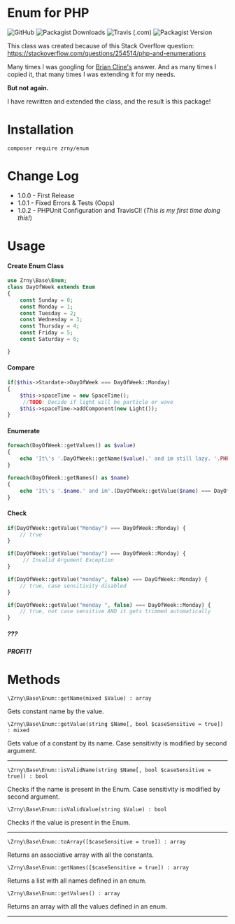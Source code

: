 # Enum for PHP

![GitHub](https://img.shields.io/github/license/zrny/enum)
![Packagist Downloads](https://img.shields.io/packagist/dm/zrny/enum)
![Travis (.com)](https://api.travis-ci.org/Zrny/Enum.svg?branch=master)
![Packagist Version](https://img.shields.io/packagist/v/zrny/enum)  
  
This class was created because of this Stack Overflow question:
https://stackoverflow.com/questions/254514/php-and-enumerations

Many times I was googling for [Brian Cline's](https://stackoverflow.com/a/254543/3133859) 
answer. And as many times I copied it, that many times I was extending it for my needs. 
 
**But not again.**

I have rewritten and extended the class, and the result is this package!

# Installation

`composer require zrny/enum`

# Change Log

- 1.0.0 - First Release
- 1.0.1 - Fixed Errors & Tests (Oops)
- 1.0.2 - PHPUnit Configuration and TravisCI! (*This is my first time doing this!*)

# Usage

#### Create Enum Class

```php
use Zrny\Base\Enum;
class DayOfWeek extends Enum
{
    const Sunday = 0;
    const Monday = 1;
    const Tuesday = 2;
    const Wednesday = 3;
    const Thursday = 4;
    const Friday = 5;
    const Saturday = 6;

}
```

#### Compare


```php
if($this->Stardate->DayOfWeek === DayOfWeek::Monday)
{
    $this->spaceTime = new SpaceTime();
     //TODO: Decide if light will be particle or wave
    $this->spaceTime->addComponent(new Light());
}
```

#### Enumerate 

```php
foreach(DayOfWeek::getValues() as $value)
{
    echo 'It\'s '.DayOfWeek::getName($value).' and im still lazy. '.PHP_EOL;
}
```


```php
foreach(DayOfWeek::getNames() as $name)
{
    echo 'It\'s '.$name.' and im'.(DayOfWeek::getValue($name) === DayOfWeek::Monday ? ' ':' still ').'lazy. '.PHP_EOL;
}
```

#### Check

```php
if(DayOfWeek::getValue("Monday") === DayOfWeek::Monday) {
    // true
}

if(DayOfWeek::getValue("monday") === DayOfWeek::Monday) {
     // Invalid Argument Exception
}

if(DayOfWeek::getValue("monday", false) === DayOfWeek::Monday) {
    // true, case sensitivity disabled
}

if(DayOfWeek::getValue("monday ", false) === DayOfWeek::Monday) {
    // true, not case sensitive AND it gets trimmed automatically
}
```

##### ??? 

##### PROFIT!

# Methods

`\Zrny\Base\Enum::getName(mixed $Value) : array`

Gets constant name by the value.

`\Zrny\Base\Enum::getValue(string $Name[, bool $caseSensitive = true]) : mixed`

Gets value of a constant by its name. Case sensitivity is modified by second argument.

------

`\Zrny\Base\Enum::isValidName(string $Name[, bool $caseSensitive = true]) : bool`

Checks if the name is present in the Enum. Case sensitivity is modified by second argument.

`\Zrny\Base\Enum::isValidValue(string $Value) : bool`

Checks if the value is present in the Enum.

------

`\Zrny\Base\Enum::toArray([$caseSensitive = true]) : array`

Returns an associative array with all the constants.

`\Zrny\Base\Enum::getNames([$caseSensitive = true]) : array`

Returns a list with all names defined in an enum.

`\Zrny\Base\Enum::getValues() : array`

Returns an array with all the values defined in an enum.

------
